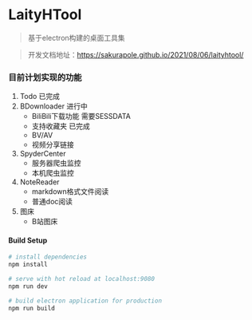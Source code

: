 # LaityHTool

> 基于electron构建的桌面工具集

> 开发文档地址：https://sakurapole.github.io/2021/08/06/laityhtool/

### 目前计划实现的功能
1. Todo 已完成
2. BDownloader 进行中
    + BiliBili下载功能 需要SESSDATA
    + 支持收藏夹 已完成
    + BV/AV
    + 视频分享链接
3. SpyderCenter
    + 服务器爬虫监控
    + 本机爬虫监控
4. NoteReader
    + markdown格式文件阅读
    + 普通doc阅读
5. 图床
    + B站图床

#### Build Setup

``` bash
# install dependencies
npm install

# serve with hot reload at localhost:9080
npm run dev

# build electron application for production
npm run build
```

